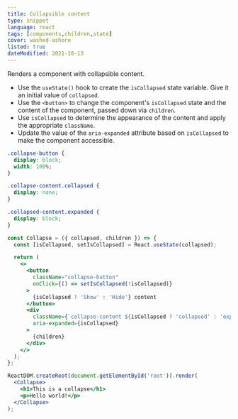 ```yaml
---
title: Collapsible content
type: snippet
language: react
tags: [components,children,state]
cover: washed-ashore
listed: true
dateModified: 2021-10-13
---
```


Renders a component with collapsible content.

- Use the `useState()` hook to create the `isCollapsed` state variable. Give it an initial value of `collapsed`.
- Use the `<button>` to change the component's `isCollapsed` state and the content of the component, passed down via `children`.
- Use `isCollapsed` to determine the appearance of the content and apply the appropriate `className`.
- Update the value of the `aria-expanded` attribute based on `isCollapsed` to make the component accessible.

```css
.collapse-button {
  display: block;
  width: 100%;
}

.collapse-content.collapsed {
  display: none;
}

.collapsed-content.expanded {
  display: block;
}
```

```jsx
const Collapse = ({ collapsed, children }) => {
  const [isCollapsed, setIsCollapsed] = React.useState(collapsed);

  return (
    <>
      <button
        className="collapse-button"
        onClick={() => setIsCollapsed(!isCollapsed)}
      >
        {isCollapsed ? 'Show' : 'Hide'} content
      </button>
      <div
        className={`collapse-content ${isCollapsed ? 'collapsed' : 'expanded'}`}
        aria-expanded={isCollapsed}
      >
        {children}
      </div>
    </>
  );
};

ReactDOM.createRoot(document.getElementById('root')).render(
  <Collapse>
    <h1>This is a collapse</h1>
    <p>Hello world!</p>
  </Collapse>
);
```
